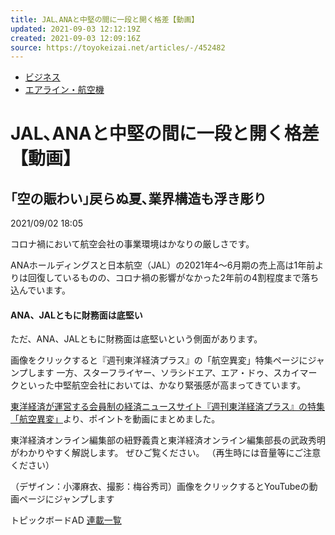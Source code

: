```yaml
---
title: JAL､ANAと中堅の間に一段と開く格差【動画】
updated: 2021-09-03 12:12:19Z
created: 2021-09-03 12:09:16Z
source: https://toyokeizai.net/articles/-/452482
---
```


- [ビジネス](https://toyokeizai.net/list/genre/business)
- [エアライン・航空機](https://toyokeizai.net/category/Airline)

# JAL､ANAと中堅の間に一段と開く格差【動画】

## ｢空の賑わい｣戻らぬ夏､業界構造も浮き彫り

2021/09/02 18:05

コロナ禍において航空会社の事業環境はかなりの厳しさです。

ANAホールディングスと日本航空（JAL）の2021年4～6月期の売上高は1年前よりは回復しているものの、コロナ禍の影響がなかった2年前の4割程度まで落ち込んでいます。

#### ANA、JALともに財務面は底堅い

ただ、ANA、JALともに財務面は底堅いという側面があります。

画像をクリックすると『週刊東洋経済プラス』の「航空異変」特集ページにジャンプします
一方、スターフライヤー、ソラシドエア、エア・ドゥ、スカイマークといった中堅航空会社においては、かなり緊張感が高まってきています。

[東洋経済が運営する会員制の経済ニュースサイト『週刊東洋経済プラス』の特集「航空異変」](https://premium.toyokeizai.net/category/tkplus_categoryr_premium_airlinecrisis)より、ポイントを動画にまとめました。

東洋経済オンライン編集部の紐野義貴と東洋経済オンライン編集部長の武政秀明がわかりやすく解説します。
ぜひご覧ください。
（再生時には音量等にご注意ください）

（デザイン：小澤麻衣、撮影：梅谷秀司）画像をクリックするとYouTubeの動画ページにジャンプします

トピックボードAD
[連載一覧](https://toyokeizai.net/list/columns)